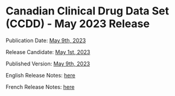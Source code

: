 # Canadian Clinical Drug Data Set (CCDD) - May 2023 Release

Publication Date: [May 9th, 2023](https://tgateway.infoway-inforoute.ca/ccdd.html?id=2.16.840.1.113883.2.20.6.1&versionid=20230509)

Release Candidate: [May 1st, 2023](https://github.com/hres/formulary/tree/folder_reorg/releases/20230501)

Published Version: [May 9th, 2023](https://tgateway.infoway-inforoute.ca/ccdd.html?id=2.16.840.1.113883.2.20.6.1&versionid=20230509)

English Release Notes: [here](https://infoscribe.infoway-inforoute.ca/display/CCDD/20230509)

French Release Notes: [here](https://infoscribe.infoway-inforoute.ca/display/RCM/20230509)